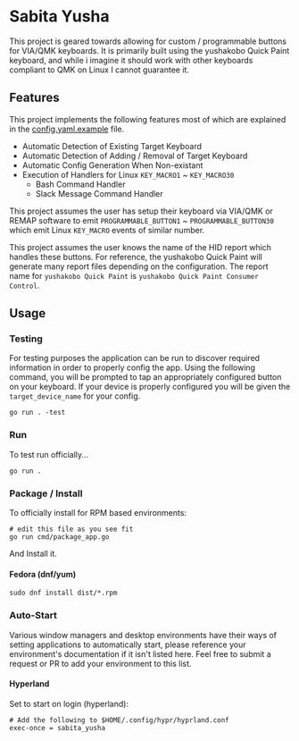 # Sabita Yusha

This project is geared towards allowing for custom / programmable buttons for VIA/QMK keyboards. It is primarily built using the yushakobo Quick Paint keyboard, and while i imagine it should work with other keyboards compliant to QMK on Linux I cannot guarantee it.

## Features

This project implements the following features most of which are explained in the [config.yaml.example](./config.yaml.example) file.

- Automatic Detection of Existing Target Keyboard
- Automatic Detection of Adding / Removal of Target Keyboard
- Automatic Config Generation When Non-existant
- Execution of Handlers for Linux `KEY_MACRO1` ~ `KEY_MACRO30`
  - Bash Command Handler
  - Slack Message Command Handler

This project assumes the user has setup their keyboard via VIA/QMK or REMAP software to emit `PROGRAMMABLE_BUTTON1` ~ `PROGRAMMABLE_BUTTON30` which emit Linux `KEY_MACRO` events of similar number.

This project assumes the user knows the name of the HID report which handles these buttons. For reference, the yushakobo Quick Paint will generate many report files depending on the configuration. The report name for `yushakobo Quick Paint` is `yushakobo Quick Paint Consumer Control`.

## Usage

### Testing

For testing purposes the application can be run to discover required information
in order to properly config the app. Using the following command, you will be
prompted to tap an appropriately configured button on your keyboard. If your
device is properly configured you will be given the `target_device_name` for
your config.

```
go run . -test
```

### Run

To test run officially...

```
go run .
```

### Package / Install

To officially install for RPM based environments:

```
# edit this file as you see fit
go run cmd/package_app.go
```

And Install it.

#### Fedora (dnf/yum)

```
sudo dnf install dist/*.rpm
```

### Auto-Start

Various window managers and desktop environments have their ways of setting
applications to automatically start, please reference your environment's
documentation if it isn't listed here. Feel free to submit a request or PR
to add your environment to this list.

#### Hyperland

Set to start on login (hyperland):

```
# Add the following to $HOME/.config/hypr/hyprland.conf
exec-once = sabita_yusha
```
